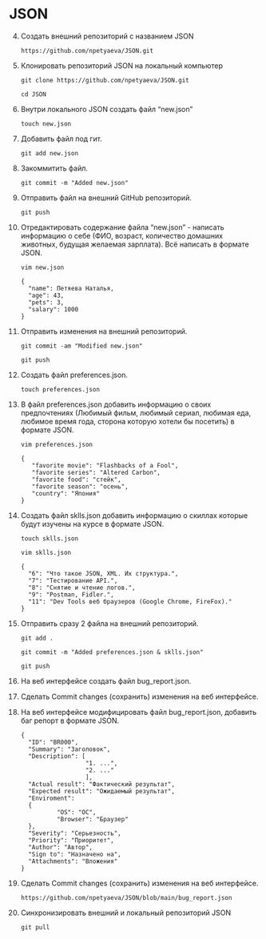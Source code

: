 # JSON

4. Создать внешний репозиторий c названием JSON

    `https://github.com/npetyaeva/JSON.git`

5. Клонировать репозиторий JSON на локальный компьютер

    `git clone https://github.com/npetyaeva/JSON.git` 
    
    `cd JSON`

6. Внутри локального JSON создать файл “new.json”

    `touch new.json`

7. Добавить файл под гит.

    `git add new.json`

8. Закоммитить файл.

    `git commit -m "Added new.json"`

9. Отправить файл на внешний GitHub репозиторий.
    
   `git push`
10. Отредактировать содержание файла “new.json” - написать информацию о себе (ФИО, возраст, количество домашних животных, будущая желаемая зарплата). Всё написать в формате JSON.

       `vim new.json`
       ```
       { 
         "name": Петяева Наталья,
         "age": 43,
         "pets": 3,
         "salary": 1000
       }
       ```
11. Отправить изменения на внешний репозиторий.

       `git commit -am "Modified new.json"`
       
       `git push`
12. Создать файл preferences.json.

       `touch preferences.json`
13. В файл preferences.json добавить информацию о своих предпочтениях (Любимый фильм, любимый сериал, любимая еда, любимое время года, сторона которую хотели бы посетить) в формате JSON.

       `vim preferences.json`
       ```
       { 
          "favorite movie": "Flashbacks of a Fool",
          "favorite series": "Altered Carbon",
          "favorite food": "стейк",
          "favorite season": "осень",
          "country": "Япония"
       }
       ```
14. Создать файл sklls.json добавить информацию о скиллах которые будут изучены на курсе в формате JSON.

    `touch sklls.json`

    `vim sklls.json`
    ```
    { 
      "6": "Что такое JSON, XML. Их структура.",
      "7": "Тестирование API.",
      "8": "Снятие и чтение логов.",
      "9": "Postman, Fidler.",
      "11": "Dev Tools веб браузеров (Google Chrome, FireFox)."
    }
    ```
15. Отправить сразу 2 файла на внешний репозиторий.

    `git add .`

    `git commit -m "Added preferences.json & sklls.json"`

    `git push`
16. На веб интерфейсе создать файл bug_report.json.
17. Сделать Commit changes (сохранить) изменения на веб интерфейсе.
18. На веб интерфейсе модифицировать файл bug_report.json, добавить баг репорт в формате JSON.

    ```
    {
      "ID": "BR000",
      "Summary": "Заголовок",
      "Description": [
                      "1. ...",
                      "2. ..."
                      ],
      "Actual result": "Фактический результат",
      "Еxpected result": "Ожидаемый результат",
      "Enviroment":
      {
              "OS": "ОС",
              "Browser": "Браузер"
      },
      "Severity": "Серьезность",
      "Priority": "Приоритет",
      "Author": "Автор",
      "Sign to": "Назначено на",
      "Attachments": "Вложения"
    }
    ```
20. Сделать Commit changes (сохранить) изменения на веб интерфейсе.

       `https://github.com/npetyaeva/JSON/blob/main/bug_report.json`
   
20. Синхронизировать внешний и локальный репозиторий JSON

    `git pull`
